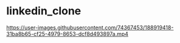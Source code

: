 # linkedin_clone


https://user-images.githubusercontent.com/74367453/188919418-31ba8b65-cf25-4979-8653-dcf8d493897a.mp4
